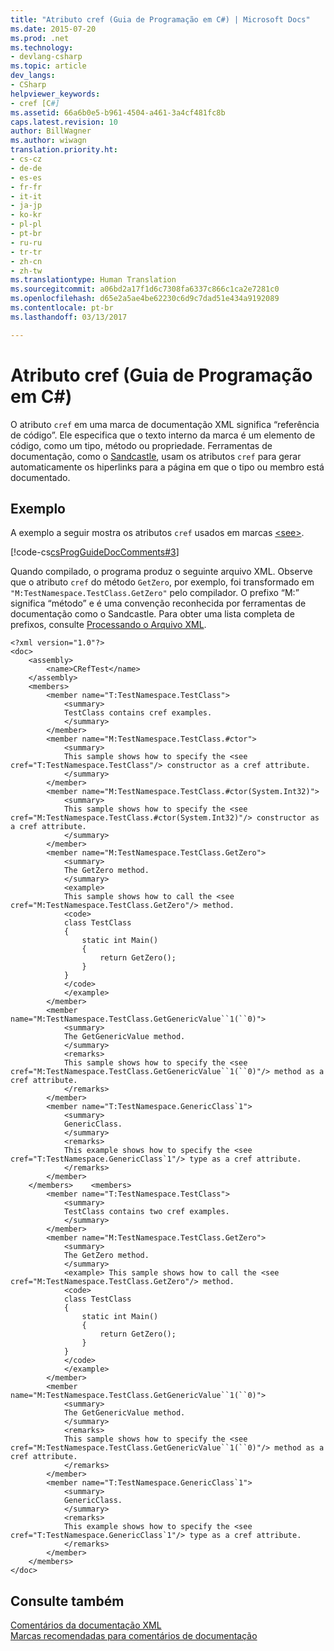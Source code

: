 ```yaml
---
title: "Atributo cref (Guia de Programação em C#) | Microsoft Docs"
ms.date: 2015-07-20
ms.prod: .net
ms.technology:
- devlang-csharp
ms.topic: article
dev_langs:
- CSharp
helpviewer_keywords:
- cref [C#]
ms.assetid: 66a6b0e5-b961-4504-a461-3a4cf481fc8b
caps.latest.revision: 10
author: BillWagner
ms.author: wiwagn
translation.priority.ht:
- cs-cz
- de-de
- es-es
- fr-fr
- it-it
- ja-jp
- ko-kr
- pl-pl
- pt-br
- ru-ru
- tr-tr
- zh-cn
- zh-tw
ms.translationtype: Human Translation
ms.sourcegitcommit: a06bd2a17f1d6c7308fa6337c866c1ca2e7281c0
ms.openlocfilehash: d65e2a5ae4be62230c6d9c7dad51e434a9192089
ms.contentlocale: pt-br
ms.lasthandoff: 03/13/2017

---
```

# <a name="cref-attribute-c-programming-guide"></a>Atributo cref (Guia de Programação em C#)
O atributo `cref` em uma marca de documentação XML significa “referência de código”. Ele especifica que o texto interno da marca é um elemento de código, como um tipo, método ou propriedade. Ferramentas de documentação, como o [Sandcastle](http://go.microsoft.com/fwlink/?LinkId=124061), usam os atributos `cref` para gerar automaticamente os hiperlinks para a página em que o tipo ou membro está documentado.  
  
## <a name="example"></a>Exemplo  
 A exemplo a seguir mostra os atributos `cref` usados em marcas [\<see>](../../../csharp/programming-guide/xmldoc/see.md).  
  
 [!code-cs[csProgGuideDocComments#3](../../../csharp/programming-guide/xmldoc/codesnippet/CSharp/cref-attribute_1.cs)]  
  
 Quando compilado, o programa produz o seguinte arquivo XML. Observe que o atributo `cref` do método `GetZero`, por exemplo, foi transformado em `"M:TestNamespace.TestClass.GetZero"` pelo compilador. O prefixo “M:” significa “método” e é uma convenção reconhecida por ferramentas de documentação como o Sandcastle. Para obter uma lista completa de prefixos, consulte [Processando o Arquivo XML](../../../csharp/programming-guide/xmldoc/processing-the-xml-file.md).  
  
```  
<?xml version="1.0"?>  
<doc>  
    <assembly>  
        <name>CRefTest</name>  
    </assembly>  
    <members>  
        <member name="T:TestNamespace.TestClass">  
            <summary>  
            TestClass contains cref examples.  
            </summary>  
        </member>  
        <member name="M:TestNamespace.TestClass.#ctor">  
            <summary>  
            This sample shows how to specify the <see cref="T:TestNamespace.TestClass"/> constructor as a cref attribute.   
            </summary>  
        </member>  
        <member name="M:TestNamespace.TestClass.#ctor(System.Int32)">  
            <summary>  
            This sample shows how to specify the <see cref="M:TestNamespace.TestClass.#ctor(System.Int32)"/> constructor as a cref attribute.   
            </summary>  
        </member>  
        <member name="M:TestNamespace.TestClass.GetZero">  
            <summary>  
            The GetZero method.  
            </summary>  
            <example>   
            This sample shows how to call the <see cref="M:TestNamespace.TestClass.GetZero"/> method.  
            <code>  
            class TestClass   
            {  
                static int Main()   
                {  
                    return GetZero();  
                }  
            }  
            </code>  
            </example>  
        </member>  
        <member name="M:TestNamespace.TestClass.GetGenericValue``1(``0)">  
            <summary>  
            The GetGenericValue method.  
            </summary>  
            <remarks>   
            This sample shows how to specify the <see cref="M:TestNamespace.TestClass.GetGenericValue``1(``0)"/> method as a cref attribute.  
            </remarks>  
        </member>  
        <member name="T:TestNamespace.GenericClass`1">  
            <summary>  
            GenericClass.  
            </summary>  
            <remarks>   
            This example shows how to specify the <see cref="T:TestNamespace.GenericClass`1"/> type as a cref attribute.  
            </remarks>  
        </member>  
    </members>    <members>  
        <member name="T:TestNamespace.TestClass">  
            <summary>  
            TestClass contains two cref examples.  
            </summary>  
        </member>  
        <member name="M:TestNamespace.TestClass.GetZero">  
            <summary>  
            The GetZero method.  
            </summary>  
            <example> This sample shows how to call the <see cref="M:TestNamespace.TestClass.GetZero"/> method.  
            <code>  
            class TestClass   
            {  
                static int Main()   
                {  
                    return GetZero();  
                }  
            }  
            </code>  
            </example>  
        </member>  
        <member name="M:TestNamespace.TestClass.GetGenericValue``1(``0)">  
            <summary>  
            The GetGenericValue method.  
            </summary>  
            <remarks>   
            This sample shows how to specify the <see cref="M:TestNamespace.TestClass.GetGenericValue``1(``0)"/> method as a cref attribute.  
            </remarks>  
        </member>  
        <member name="T:TestNamespace.GenericClass`1">  
            <summary>  
            GenericClass.  
            </summary>  
            <remarks>   
            This example shows how to specify the <see cref="T:TestNamespace.GenericClass`1"/> type as a cref attribute.  
            </remarks>  
        </member>  
    </members>  
</doc>  
```  
  
## <a name="see-also"></a>Consulte também  
 [Comentários da documentação XML](../../../csharp/programming-guide/xmldoc/xml-documentation-comments.md)   
 [Marcas recomendadas para comentários de documentação](../../../csharp/programming-guide/xmldoc/recommended-tags-for-documentation-comments.md)

